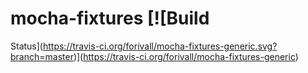 # mocha-fixtures [![Build
Status](https://travis-ci.org/forivall/mocha-fixtures-generic.svg?branch=master)](https://travis-ci.org/forivall/mocha-fixtures-generic)
